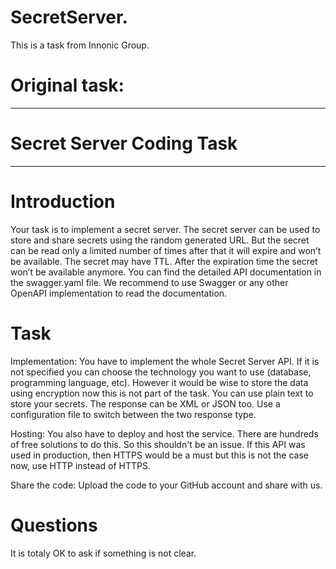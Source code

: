 # SecretServer.

This is a task from Innonic Group.

# Original task:
----------------------------------------------------------

# Secret Server Coding Task
---
# Introduction
Your task is to implement a secret server. The secret server can be used to store and share secrets using the random generated URL. But the secret can be read only a limited number of times after that it will expire and won’t be available. The secret may have TTL. After the expiration time the secret won’t be available anymore. You can find the detailed API documentation in the swagger.yaml file. We recommend to use Swagger or any other OpenAPI implementation to read the documentation.

# Task
Implementation: You have to implement the whole Secret Server API. If it is not specified you can choose the technology you want to use (database, programming language, etc). However it would be wise to store the data using encryption now this is not part of the task. You can use plain text to store your secrets. The response can be XML or JSON too. Use a configuration file to switch between the two response type.

Hosting: You also have to deploy and host the service. There are hundreds of free solutions to do this. So this shouldn't be an issue. If this API was used in production, then HTTPS would be a must but this is not the case now, use HTTP instead of HTTPS.

Share the code: Upload the code to your GitHub account and share with us.

# Questions
It is totaly OK to ask if something is not clear.
